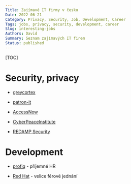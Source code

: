 ```yaml
---
Title: Zajímavé IT firmy v česku
Date: 2022-06-21
Category: Privacy, Security, Job, Development, Career
Tags: jobs, privacy, security, development, career
Slug: interesting-jobs
Authors: David
Summary: Seznam zajímavých IT firem
Status: published
---
```


[TOC]


# Security, privacy

* [greycortex](https://www.greycortex.com/cs/career)

* [patron-it](https://www.patron-it.cz/)

* [AccessNow](https://www.accessnow.org/issue/digital-security/)

* [CyberPeaceInstitute](https://cyberpeaceinstitute.org/careers/)

* [REDAMP Security](https://www.redampsecurity.com/career/)


# Development

* [profiq](https://www.pracujprosiliconvalley.cz/) - příjemné HR

* [Red Hat](https://www.redhat.com/en/global/czech-republic) - velice férové jednání
